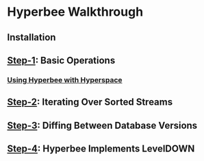 # Hyperbee Walkthrough

## Installation

## [Step-1](/1a-basics.js): Basic Operations

### [Using Hyperbee with Hyperspace](/1b-hyperspace.js)

## [Step-2](/2-iterators.js): Iterating Over Sorted Streams

## [Step-3](/3-diff.js): Diffing Between Database Versions

## [Step-4](/4-leveldown.js): Hyperbee Implements LevelDOWN
